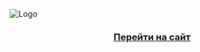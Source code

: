 ![Logo](http://altterra.space/images/Main1.png)
### <p align="center"> [Перейти на сайт](http://altterra.space/)
